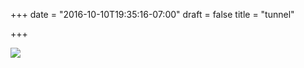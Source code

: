 +++
date = "2016-10-10T19:35:16-07:00"
draft = false
title = "tunnel"

+++

![](https://d17enza3bfujl8.cloudfront.net/20161009_01_36.jpg)
